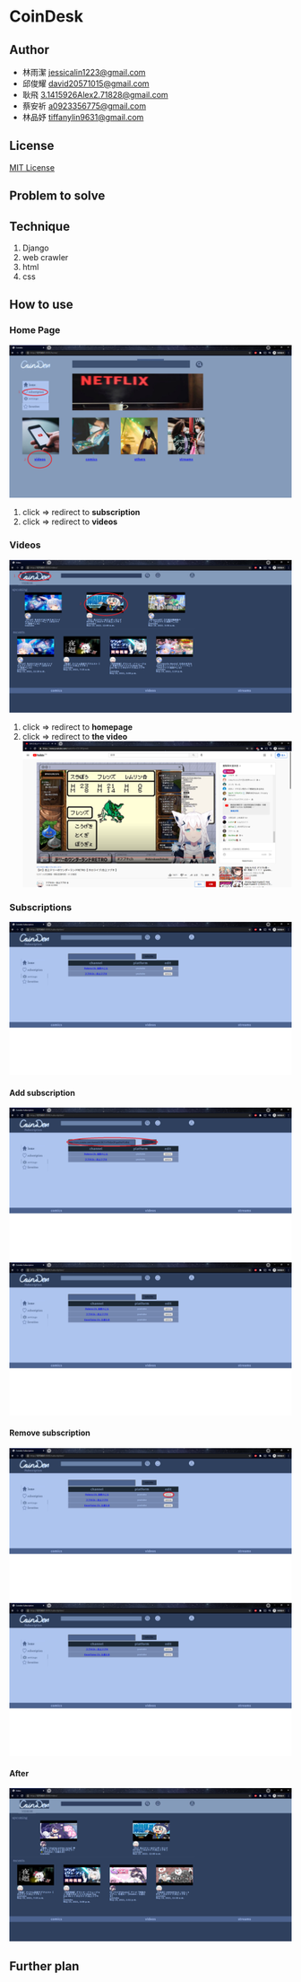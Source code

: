 # CoinDesk

## Author
* 林雨潔 jessicalin1223@gmail.com
* 邱俊耀 david20571015@gmail.com
* 耿飛 3.1415926Alex2.71828@gmail.com
* 蔡安祈 a0923356775@gmail.com
* 林品妤 tiffanylin9631@gmail.com

## License
[MIT License](https://github.com/argon1223/GDSC-Group5/blob/main/LICENSE)

## Problem to solve


## Technique
1. Django
2. web crawler
3. html
4. css

## How to use

### Home Page
![](https://github.com/argon1223/GDSC-Group5/blob/main/example/homepage.png)
1. click => redirect to **subscription**
2. click => redirect to **videos**


### Videos
![](https://github.com/argon1223/GDSC-Group5/blob/main/example/video1.png)
1. click => redirect to **homepage**
2. click => redirect to **the video**
![](https://github.com/argon1223/GDSC-Group5/blob/main/example/yt.png)

### Subscriptions
![](https://github.com/argon1223/GDSC-Group5/blob/main/example/sub1.png)

#### Add subscription
![](https://github.com/argon1223/GDSC-Group5/blob/main/example/sub2.png)
![](https://github.com/argon1223/GDSC-Group5/blob/main/example/sub3.png)

#### Remove subscription
![](https://github.com/argon1223/GDSC-Group5/blob/main/example/sub4.png)
![](https://github.com/argon1223/GDSC-Group5/blob/main/example/sub5.png)

#### After
![](https://github.com/argon1223/GDSC-Group5/blob/main/example/video2.png)

## Further plan
